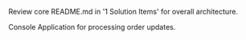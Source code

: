 Review core README.md in '1 Solution Items' for overall architecture.

Console Application for processing order updates.